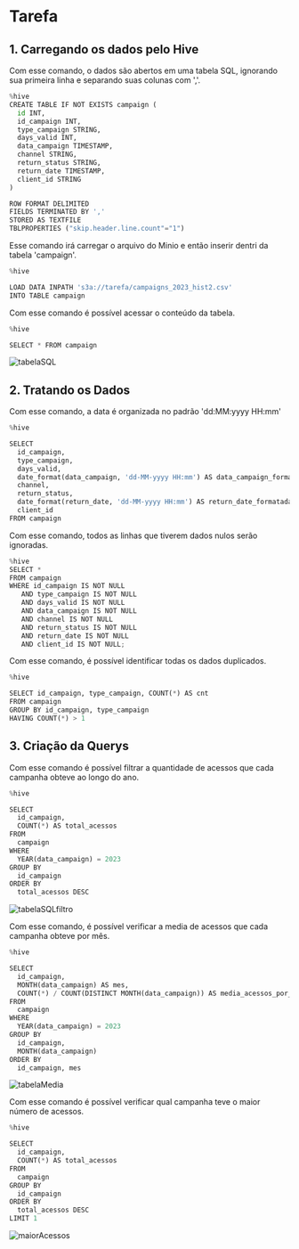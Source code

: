 # Tarefa
## 1. Carregando os dados pelo Hive
Com esse comando, o dados são abertos em uma tabela SQL, ignorando sua primeira linha e separando suas colunas com ','. 
```python
%hive
CREATE TABLE IF NOT EXISTS campaign (
  id INT,
  id_campaign INT,
  type_campaign STRING,
  days_valid INT,
  data_campaign TIMESTAMP,
  channel STRING,
  return_status STRING,
  return_date TIMESTAMP,
  client_id STRING
)

ROW FORMAT DELIMITED
FIELDS TERMINATED BY ','
STORED AS TEXTFILE
TBLPROPERTIES ("skip.header.line.count"="1")
```
Esse comando irá carregar o arquivo do Minio e então inserir dentri da tabela 'campaign'.
```python
%hive

LOAD DATA INPATH 's3a://tarefa/campaigns_2023_hist2.csv'
INTO TABLE campaign
```

Com esse comando é possível acessar o conteúdo da tabela.
```python
%hive

SELECT * FROM campaign
```
![tabelaSQL](https://github.com/user-attachments/assets/88d38694-221c-40a5-b1cc-e60373723da8)

## 2. Tratando os Dados
Com esse comando, a data é organizada no padrão 'dd:MM:yyyy HH:mm'
```python
%hive

SELECT 
  id_campaign,
  type_campaign,
  days_valid,
  date_format(data_campaign, 'dd-MM-yyyy HH:mm') AS data_campaign_formatada,
  channel,
  return_status,
  date_format(return_date, 'dd-MM-yyyy HH:mm') AS return_date_formatada,
  client_id
FROM campaign
```
Com esse comando, todos as linhas que tiverem dados nulos serão ignoradas.
```python
%hive
SELECT *
FROM campaign
WHERE id_campaign IS NOT NULL
   AND type_campaign IS NOT NULL
   AND days_valid IS NOT NULL
   AND data_campaign IS NOT NULL
   AND channel IS NOT NULL
   AND return_status IS NOT NULL
   AND return_date IS NOT NULL
   AND client_id IS NOT NULL;
```
Com esse comando, é possível identificar todas os dados duplicados.
```python
%hive

SELECT id_campaign, type_campaign, COUNT(*) AS cnt
FROM campaign
GROUP BY id_campaign, type_campaign
HAVING COUNT(*) > 1
```
## 3. Criação da Querys
Com esse comando é possível filtrar a quantidade de acessos que cada campanha obteve ao longo do ano.
```python
%hive

SELECT
  id_campaign,
  COUNT(*) AS total_acessos
FROM
  campaign
WHERE
  YEAR(data_campaign) = 2023
GROUP BY
  id_campaign
ORDER BY
  total_acessos DESC
```
![tabelaSQLfiltro](https://github.com/user-attachments/assets/f6a2e632-596d-4c82-bf48-f6363272f433)

Com esse comando, é possível verificar a media de acessos que cada campanha obteve por mês.
```python
%hive

SELECT
  id_campaign,
  MONTH(data_campaign) AS mes,
  COUNT(*) / COUNT(DISTINCT MONTH(data_campaign)) AS media_acessos_por_mes
FROM
  campaign
WHERE
  YEAR(data_campaign) = 2023
GROUP BY
  id_campaign,
  MONTH(data_campaign)
ORDER BY
  id_campaign, mes
```
![tabelaMedia](https://github.com/user-attachments/assets/fb1e589d-ab29-4b00-a0dc-ff470b9cb026)

Com esse comando é possível verificar qual campanha teve o maior número de acessos.
```python
%hive

SELECT
  id_campaign,
  COUNT(*) AS total_acessos
FROM
  campaign
GROUP BY
  id_campaign
ORDER BY
  total_acessos DESC
LIMIT 1
```
![maiorAcessos](https://github.com/user-attachments/assets/e7fc53bc-1007-4888-ac5a-1031a2cfc877)
